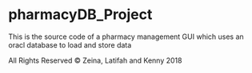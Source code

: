 # pharmacyDB_Project
This is the source code of a pharmacy management GUI which uses an oracl database to load and store data

All Rights Reserved © Zeina, Latifah and Kenny 2018 
